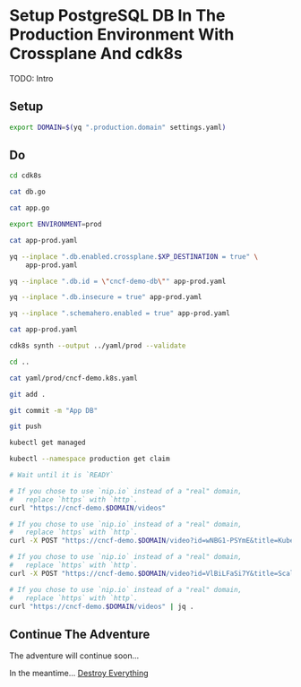 # Setup PostgreSQL DB In The Production Environment With Crossplane And cdk8s

TODO: Intro

## Setup

```bash
export DOMAIN=$(yq ".production.domain" settings.yaml)
```

## Do

```bash
cd cdk8s

cat db.go

cat app.go

export ENVIRONMENT=prod

cat app-prod.yaml

yq --inplace ".db.enabled.crossplane.$XP_DESTINATION = true" \
    app-prod.yaml

yq --inplace ".db.id = \"cncf-demo-db\"" app-prod.yaml

yq --inplace ".db.insecure = true" app-prod.yaml

yq --inplace ".schemahero.enabled = true" app-prod.yaml

cat app-prod.yaml

cdk8s synth --output ../yaml/prod --validate 

cd ..

cat yaml/prod/cncf-demo.k8s.yaml

git add .

git commit -m "App DB"

git push

kubectl get managed

kubectl --namespace production get claim

# Wait until it is `READY`

# If you chose to use `nip.io` instead of a "real" domain,
#   replace `https` with `http`.
curl "https://cncf-demo.$DOMAIN/videos"

# If you chose to use `nip.io` instead of a "real" domain,
#   replace `https` with `http`.
curl -X POST "https://cncf-demo.$DOMAIN/video?id=wNBG1-PSYmE&title=Kubernetes%20Policies%20And%20Governance%20-%20Ask%20Me%20Anything%20With%20Jim%20Bugwadia"

# If you chose to use `nip.io` instead of a "real" domain,
#   replace `https` with `http`.
curl -X POST "https://cncf-demo.$DOMAIN/video?id=VlBiLFaSi7Y&title=Scaleway%20-%20Everything%20We%20Expect%20From%20A%20Cloud%20Computing%20Service%3F"

# If you chose to use `nip.io` instead of a "real" domain,
#   replace `https` with `http`.
curl "https://cncf-demo.$DOMAIN/videos" | jq .
```

## Continue The Adventure

The adventure will continue soon...

In the meantime... [Destroy Everything](../destroy/all.md)

